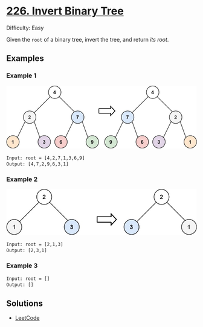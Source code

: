 # [226. Invert Binary Tree](https://leetcode.com/problems/invert-binary-tree/description/)

Difficulty: Easy

Given the `root` of a binary tree, invert the tree, and return *its root*.

## Examples

### Example 1

![example-one-image](img/invert1-tree.jpg)

```text
Input: root = [4,2,7,1,3,6,9]
Output: [4,7,2,9,6,3,1]
```

### Example 2

![example-two-image](img/invert2-tree.jpg)

```text
Input: root = [2,1,3]
Output: [2,3,1]
```

### Example 3

```text
Input: root = []
Output: []
```

## Solutions

- [LeetCode](https://youtu.be/OnSn2XEQ4MY?si=bUdV3jTJ6Q0D0Cqa)
